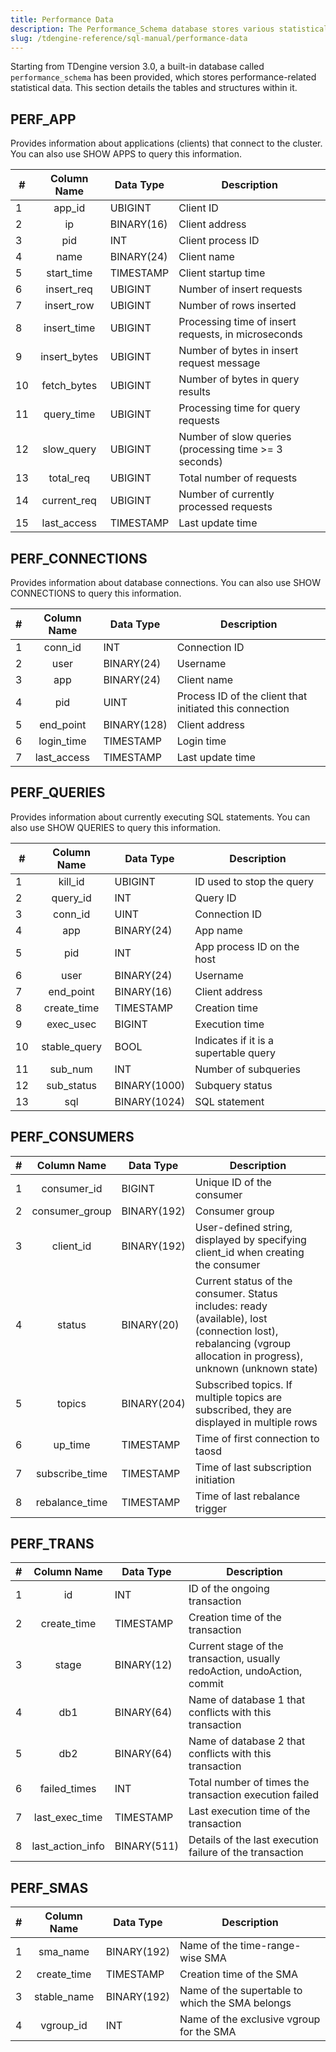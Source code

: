 ```yaml
---
title: Performance Data
description: The Performance_Schema database stores various statistical information in the system
slug: /tdengine-reference/sql-manual/performance-data
---
```


Starting from TDengine version 3.0, a built-in database called `performance_schema` has been provided, which stores performance-related statistical data. This section details the tables and structures within it.

## PERF_APP

Provides information about applications (clients) that connect to the cluster. You can also use SHOW APPS to query this information.

| #   |   **Column Name**   | **Data Type** | **Description**                        |
| --- | :-----------------: | ------------ | ------------------------------------- |
| 1   |    app_id           | UBIGINT      | Client ID                             |
| 2   |      ip             | BINARY(16)   | Client address                        |
| 3   |     pid             | INT          | Client process ID                     |
| 4   |     name            | BINARY(24)   | Client name                           |
| 5   |  start_time         | TIMESTAMP    | Client startup time                   |
| 6   |  insert_req         | UBIGINT      | Number of insert requests             |
| 7   |  insert_row         | UBIGINT      | Number of rows inserted               |
| 8   | insert_time         | UBIGINT      | Processing time of insert requests, in microseconds |
| 9   | insert_bytes        | UBIGINT      | Number of bytes in insert request message |
| 10  | fetch_bytes         | UBIGINT      | Number of bytes in query results      |
| 11  |  query_time         | UBIGINT      | Processing time for query requests    |
| 12  |  slow_query         | UBIGINT      | Number of slow queries (processing time >= 3 seconds) |
| 13  |  total_req          | UBIGINT      | Total number of requests              |
| 14  | current_req         | UBIGINT      | Number of currently processed requests |
| 15  | last_access         | TIMESTAMP    | Last update time                     |

## PERF_CONNECTIONS

Provides information about database connections. You can also use SHOW CONNECTIONS to query this information.

| #   |  **Column Name**  | **Data Type** | **Description**                                           |
| --- | :---------------: | ------------ | --------------------------------------------------------- |
| 1   |   conn_id        | INT          | Connection ID                                            |
| 2   |    user          | BINARY(24)   | Username                                                |
| 3   |     app          | BINARY(24)   | Client name                                             |
| 4   |     pid          | UINT         | Process ID of the client that initiated this connection  |
| 5   |  end_point       | BINARY(128)  | Client address                                         |
| 6   | login_time       | TIMESTAMP    | Login time                                            |
| 7   | last_access      | TIMESTAMP    | Last update time                                       |

## PERF_QUERIES

Provides information about currently executing SQL statements. You can also use SHOW QUERIES to query this information.

| #   |   **Column Name**   | **Data Type** | **Description**                     |
| --- | :-----------------: | ------------ | ----------------------------------- |
| 1   |   kill_id          | UBIGINT      | ID used to stop the query           |
| 2   |   query_id         | INT          | Query ID                            |
| 3   |   conn_id          | UINT         | Connection ID                       |
| 4   |     app            | BINARY(24)   | App name                           |
| 5   |     pid            | INT          | App process ID on the host         |
| 6   |     user           | BINARY(24)   | Username                           |
| 7   |  end_point         | BINARY(16)   | Client address                     |
| 8   | create_time        | TIMESTAMP    | Creation time                       |
| 9   |  exec_usec         | BIGINT       | Execution time                      |
| 10  | stable_query       | BOOL         | Indicates if it is a supertable query |
| 11  |   sub_num          | INT          | Number of subqueries                |
| 12  |  sub_status        | BINARY(1000) | Subquery status                     |
| 13  |     sql            | BINARY(1024) | SQL statement                       |

## PERF_CONSUMERS

| #   |    **Column Name**    | **Data Type** | **Description**                                                    |
| --- | :-------------------: | ------------ | ----------------------------------------------------------- |
| 1   |  consumer_id          | BIGINT       | Unique ID of the consumer                                       |
| 2   | consumer_group         | BINARY(192)  | Consumer group                                                  |
| 3   |   client_id           | BINARY(192)  | User-defined string, displayed by specifying client_id when creating the consumer |
| 4   |     status            | BINARY(20)   | Current status of the consumer. Status includes: ready (available), lost (connection lost), rebalancing (vgroup allocation in progress), unknown (unknown state) |
| 5   |     topics            | BINARY(204)  | Subscribed topics. If multiple topics are subscribed, they are displayed in multiple rows |
| 6   |    up_time            | TIMESTAMP    | Time of first connection to taosd                              |
| 7   | subscribe_time        | TIMESTAMP    | Time of last subscription initiation                            |
| 8   | rebalance_time        | TIMESTAMP    | Time of last rebalance trigger                                  |

## PERF_TRANS

| #   |     **Column Name**     | **Data Type** | **Description**                                                       |
| --- | :--------------------: | ------------ | -------------------------------------------------------------- |
| 1   |        id              | INT          | ID of the ongoing transaction                                          |
| 2   |   create_time          | TIMESTAMP    | Creation time of the transaction                                      |
| 3   |      stage             | BINARY(12)   | Current stage of the transaction, usually redoAction, undoAction, commit |
| 4   |       db1              | BINARY(64)   | Name of database 1 that conflicts with this transaction              |
| 5   |       db2              | BINARY(64)   | Name of database 2 that conflicts with this transaction              |
| 6   |   failed_times         | INT          | Total number of times the transaction execution failed               |
| 7   |  last_exec_time        | TIMESTAMP    | Last execution time of the transaction                               |
| 8   | last_action_info       | BINARY(511)  | Details of the last execution failure of the transaction             |

## PERF_SMAS

| #   |  **Column Name**   | **Data Type** | **Description**                                    |
| --- | :---------------: | ------------ | ------------------------------------------- |
| 1   |  sma_name         | BINARY(192)  | Name of the time-range-wise SMA                 |
| 2   | create_time       | TIMESTAMP    | Creation time of the SMA                         |
| 3   | stable_name       | BINARY(192)  | Name of the supertable to which the SMA belongs |
| 4   |  vgroup_id        | INT          | Name of the exclusive vgroup for the SMA         |
